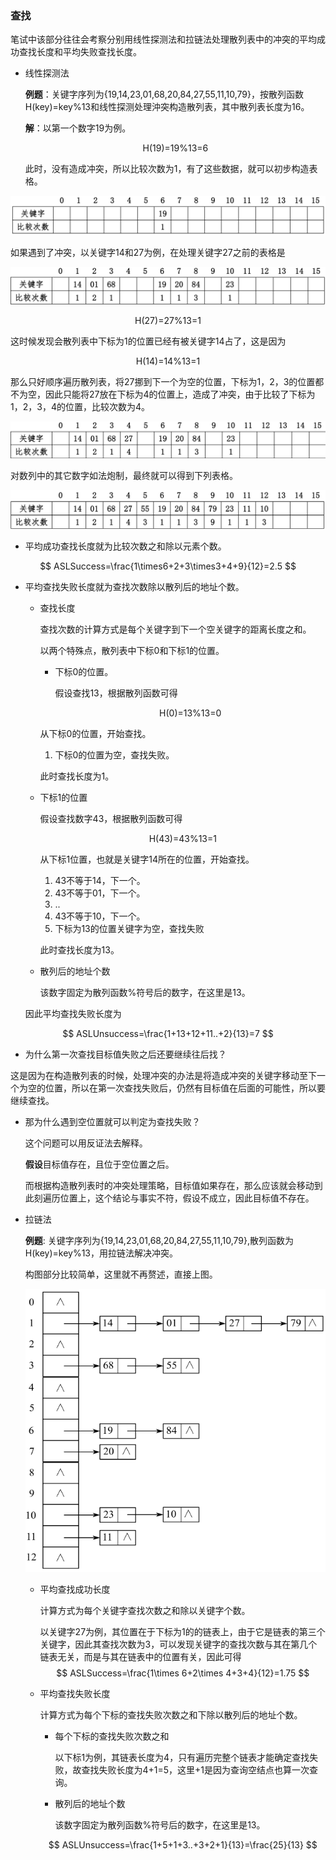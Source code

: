 ### 查找

笔试中该部分往往会考察分别用线性探测法和拉链法处理散列表中的冲突的平均成功查找长度和平均失败查找长度。

- 线性探测法

  **例题**：关键字序列为{19,14,23,01,68,20,84,27,55,11,10,79}，按散列函数H(key)=key%13和线性探测处理沖突构造散列表，其中散列表长度为16。

  **解**：以第一个数字19为例。

  <p align="center">H(19)=19%13=6</p>
  
  
  此时，没有造成冲突，所以比较次数为1，有了这些数据，就可以初步构造表格。
  
<p align="center"><img src="https://raw.githubusercontent.com/DoubleYellowIce/AndroidTechArticlesStorage/master/imgs/image-20220814134826320.png"></img></p>
  
如果遇到了冲突，以关键字14和27为例，在处理关键字27之前的表格是
  
<p align="center"><img src="https://raw.githubusercontent.com/DoubleYellowIce/AndroidTechArticlesStorage/master/imgs/image-20220814141538627.png"></img></p>
  
<p align="center">H(27)=27%13=1</p>
  
这时候发现会散列表中下标为1的位置已经有被关键字14占了，这是因为
  
  <p align="center">H(14)=14%13=1</p>
  
  
  那么只好顺序遍历散列表，将27挪到下一个为空的位置，下标为1，2，3的位置都不为空，因此只能将27放在下标为4的位置上，造成了冲突，由于比较了下标为1，2，3，4的位置，比较次数为4。

  <p align="center"><img src="https://raw.githubusercontent.com/DoubleYellowIce/AndroidTechArticlesStorage/master/imgs/image-20220814142204488.png"></img></p>

  对数列中的其它数字如法炮制，最终就可以得到下列表格。
  
  <p align="center"><img src="https://raw.githubusercontent.com/DoubleYellowIce/AndroidTechArticlesStorage/master/imgs/image-20220814135041743.png"></img></p>
  
  - 平均成功查找长度就为比较次数之和除以元素个数。

    

  $$
ASLSuccess=\frac{1\times6+2+3\times3+4+9}{12}=2.5
  $$

  

  - 平均查找失败长度就为查找次数除以散列后的地址个数。

    - 查找长度

      查找次数的计算方式是每个关键字到下一个空关键字的距离长度之和。
  
      以两个特殊点，散列表中下标0和下标1的位置。

      - 下标0的位置。

        假设查找13，根据散列函数可得

        <p align="center">H(0)=13%13=0</p>
      
        
      从下标0的位置，开始查找。
        
      1. 下标0的位置为空，查找失败。
        
      此时查找长度为1。
        
    - 下标1的位置
      
        假设查找数字43，根据散列函数可得
      
        <p align="center">H(43)=43%13=1</p>
        
      
        从下标1位置，也就是关键字14所在的位置，开始查找。
      
        1. 43不等于14，下一个。
      2. 43不等于01，下一个。
        3. ..
      4. 43不等于10，下一个。
        5. 下标为13的位置关键字为空，查找失败
      
        此时查找长度为13。
    
    - 散列后的地址个数
    
      该数字固定为散列函数%符号后的数字，在这里是13。
  
    因此平均查找失败长度为

    
  $$
    ASLUnsuccess=\frac{1+13+12+11..+2}{13}=7
    $$
    
  - 为什么第一次查找目标值失败之后还要继续往后找？
  
  这是因为在构造散列表的时候，处理冲突的办法是将造成冲突的关键字移动至下一个为空的位置，所以在第一次查找失败后，仍然有目标值在后面的可能性，所以要继续查找。
  
- 那为什么遇到空位置就可以判定为查找失败？
  
  这个问题可以用反证法去解释。
  
  **假设**目标值存在，且位于空位置之后。
  
  而根据构造散列表时的冲突处理策略，目标值如果存在，那么应该就会移动到此刻遍历位置上，这个结论与事实不符，假设不成立，因此目标值不存在。

- 拉链法

  **例题**: 关键字序列为{19,14,23,01,68,20,84,27,55,11,10,79},散列函数为H(key)=key%13，用拉链法解决冲突。

  构图部分比较简单，这里就不再赘述，直接上图。

  <p align="center"><img src="https://raw.githubusercontent.com/DoubleYellowIce/AndroidTechArticlesStorage/master/imgs/image-20220816152717199.png"></img></p>

  - 平均查找成功长度

    计算方式为每个关键字查找次数之和除以关键字个数。

    以关键字27为例，其位置在于下标为1的的链表上，由于它是链表的第三个关键字，因此其查找次数为3，可以发现关键字的查找次数与其在第几个链表无关，而是与其在链表中的位置有关，因此可得
    $$
    ASLSuccess=\frac{1\times 6+2\times 4+3+4}{12}=1.75
    $$

  - 平均查找失败长度

    计算方式为每个下标的查找失败次数之和下除以散列后的地址个数。

    - 每个下标的查找失败次数之和

      以下标1为例，其链表长度为4，只有遍历完整个链表才能确定查找失败，故查找失败长度为4+1=5，这里+1是因为查询空结点也算一次查询。

    - 散列后的地址个数

      该数字固定为散列函数%符号后的数字，在这里是13。

    $$
    ASLUnsuccess=\frac{1+5+1+3..+3+2+1}{13}=\frac{25}{13}
    $$

    
